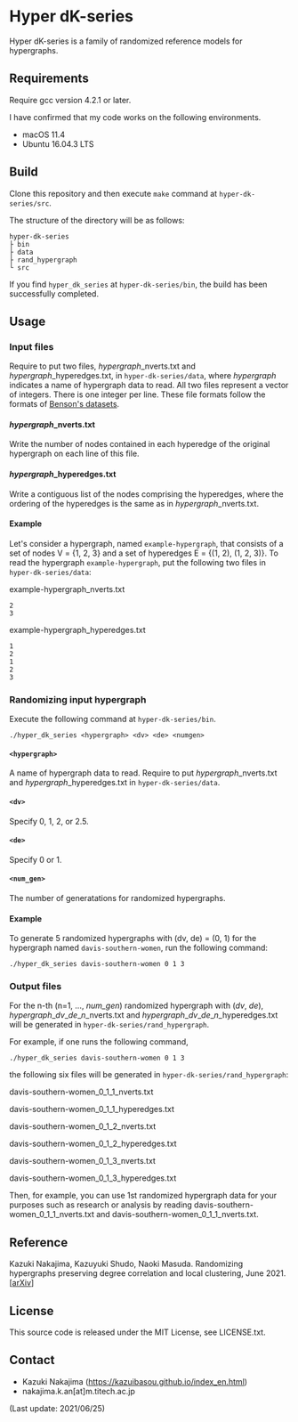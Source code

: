 # Hyper dK-series
Hyper dK-series is a family of randomized reference models for hypergraphs.

## Requirements
Require gcc version 4.2.1 or later.

I have confirmed that my code works on the following environments.

- macOS 11.4
- Ubuntu 16.04.3 LTS

## Build
Clone this repository and then execute `make` command at `hyper-dk-series/src`.

The structure of the directory will be as follows:

	hyper-dk-series
	├ bin
	├ data
	├ rand_hypergraph
	└ src

If you find `hyper_dk_series` at `hyper-dk-series/bin`, the build has been successfully completed.

## Usage

### Input files

Require to put two files, *hypergraph*\_nverts.txt and *hypergraph*\_hyperedges.txt, in `hyper-dk-series/data`, where *hypergraph* indicates a name of hypergraph data to read.
All two files represent a vector of integers. 
There is one integer per line.
These file formats follow the formats of [Benson's datasets](https://github.com/arbenson/ScHoLP-Data).

#### *hypergraph*\_nverts.txt
Write the number of nodes contained in each hyperedge of the original hypergraph on each line of this file.

#### *hypergraph*\_hyperedges.txt
Write a contiguous list of the nodes comprising the hyperedges, where the ordering of the hyperedges is the same as in *hypergraph*\_nverts.txt.

#### Example
Let's consider a hypergraph, named `example-hypergraph`, that consists of a set of nodes V = {1, 2, 3} and a set of hyperedges E = {(1, 2), (1, 2, 3)}. 
To read the hypergraph `example-hypergraph`, put the following two files in `hyper-dk-series/data`:

example-hypergraph_nverts.txt
``` text:
2
3
```

example-hypergraph_hyperedges.txt
```text:
1
2
1
2
3
```

### Randomizing input hypergraph

Execute the following command at  `hyper-dk-series/bin`.

	./hyper_dk_series <hypergraph> <dv> <de> <numgen>

#### `<hypergraph>`
A name of hypergraph data to read.
Require to put *hypergraph*\_nverts.txt and *hypergraph*\_hyperedges.txt in `hyper-dk-series/data`.

#### `<dv>`
Specify 0, 1, 2, or 2.5.

#### `<de>`
Specify 0 or 1.

#### `<num_gen>`
The number of generatations for randomized hypergraphs.

#### Example
To generate 5 randomized hypergraphs with (dv, de) = (0, 1) for the hypergraph named `davis-southern-women`, run the following command:

	./hyper_dk_series davis-southern-women 0 1 3

### Output files
For the n-th (n=1, ..., *num_gen*) randomized hypergraph with (*dv*, *de*), *hypergraph*\_*dv*\_*de*\_*n*\_nverts.txt and *hypergraph*\_*dv*\_*de*\_*n*\_hyperedges.txt will be generated in `hyper-dk-series/rand_hypergraph`.

For example, if one runs the following command, 

	./hyper_dk_series davis-southern-women 0 1 3

the following six files will be generated in `hyper-dk-series/rand_hypergraph`: 

davis-southern-women_0_1_1_nverts.txt

davis-southern-women_0_1_1_hyperedges.txt

davis-southern-women_0_1_2_nverts.txt

davis-southern-women_0_1_2_hyperedges.txt

davis-southern-women_0_1_3_nverts.txt

davis-southern-women_0_1_3_hyperedges.txt

Then, for example, you can use 1st randomized hypergraph data for your purposes such as research or analysis by reading davis-southern-women_0_1_1_nverts.txt and davis-southern-women_0_1_1_nverts.txt.

## Reference

Kazuki Nakajima, Kazuyuki Shudo, Naoki Masuda. Randomizing hypergraphs preserving degree correlation and local clustering, June 2021. [<a href="https://arxiv.org/abs/2106.12162">arXiv</a>]

## License

This source code is released under the MIT License, see LICENSE.txt.

## Contact
- Kazuki Nakajima (https://kazuibasou.github.io/index_en.html)
- nakajima.k.an[at]m.titech.ac.jp

(Last update: 2021/06/25)